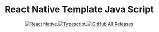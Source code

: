 <h1 align="center">React Native Template Java Script</h1>

<p align="center">
    <a href="https://reactnative.dev/" >
      <img src="https://img.shields.io/npm/v/react-native?color=blue&label=React%20Native&logo=React&style=plastic" 
    align="center" alt="React Native" />
    </a>
    <a href="https://www.typescriptlang.org/" >
      <img src="https://img.shields.io/npm/v/typescript?color=blue&label=Typescript&logo=Typescript&style=plastic" align="center" alt="Typescript" />
    </a>
    <a href="https://www.npmjs.com/package/react-native-template-typescript-iplug" >
      <img src="https://img.shields.io/github/downloads/iplug-organization/react-native-template-typescript-iplug/total?color=green&label=Downloads&style=plastic" align="center" alt="GitHub All Releases" />
    </a>
</p>
